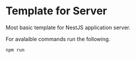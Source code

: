 # Template for Server

Most basic template for NestJS application server.

For avalaible commands run the following.

`npm run`